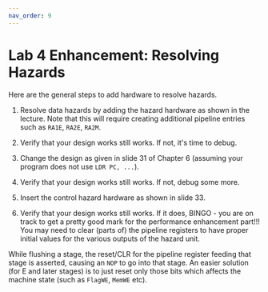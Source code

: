 ```yaml
---
nav_order: 9
---
```

# Lab 4 Enhancement: Resolving Hazards

Here are the general steps to add hardware to resolve hazards.

1. Resolve data hazards by adding the hazard hardware as shown in the lecture. Note that this will require creating additional pipeline entries such as `RA1E`, `RA2E`, `RA2M`.

2. Verify that your design works still works. If not, it's time to debug. 

3. Change the design as given in slide 31 of Chapter 6 (assuming your program does not use `LDR PC, ...`).

4. Verify that your design works still works. If not, debug some more. 

5. Insert the control hazard hardware as shown in slide 33.

6. Verify that your design works still works. If it does, BINGO - you are on track to get a pretty good mark for the performance enhancement part!!! You may need to clear (parts of) the pipeline registers to have proper initial values for the various outputs of the hazard unit.

While flushing a stage, the reset/CLR for the pipeline register feeding that stage is asserted, causing an `NOP` to go into that stage. An easier solution (for E and later stages) is to just reset only those bits which affects the machine state (such as `FlagWE`, `MemWE` etc).